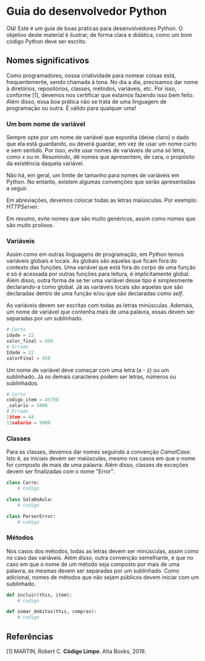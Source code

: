 # Guia do desenvolvedor Python

Olá! Este é um guia de boas práticas para desenvolvedores Python. O objetivo deste material é ilustrar, de forma clara e didática, como um bom código Python deve ser escrito.

## Nomes significativos

Como programadores, nossa criatividade para nomear coisas está, frequentemente, sendo chamada à tona. No dia a dia, precisamos dar nome à diretórios, repositórios, classes, métodos, variáveis, etc. Por isso, conforme [1], devemos nos certificar que estamos fazendo isso bem feito. Além disso, essa boa prática não se trata de uma linguagem de programação ou outra. É válido para qualquer uma!

### Um bom nome de variável

Sempre opte por um nome de variável que exponha (deixe claro) o dado que ela está guardando, ou deverá guardar, em vez de usar um nome curto e sem sentido. Por isso, evite usar nomes de variáveis de uma só letra, como *x* ou *m*. Resumindo, dê nomes que apresentem, de cara, o propósito da existência daquela variável.

Não há, em geral, um limite de tamanho para nomes de variáveis em Python. No entanto, existem algumas convenções que serão apresentadas a seguir.

Em abreviações, devemos colocar todas as letras maiúsculas. Por exemplo: *HTTPServer*.

Em resumo, evite nomes que são muito genéricos, assim como nomes que são muito prolixos.

### Variáveis

Assim como em outras linguagens de programação, em Python temos variáveis globais e locais. As globais são aquelas que ficam fora do contexto das funções. Uma variável que está fora do corpo de uma função e só é acessada por outras funções para leitura, é implicitamente global. Além disso, outra forma de se ter uma variável desse tipo é simplesmente declarando-a como global. Já as variáveis locais são aquelas que são declaradas dentro de uma função e/ou que são declaradas como *self*.

As variáveis devem ser escritas com todas as letras minúsculas. Ademais, um nome de variável que contenha mais de uma palavra, essas devem ser separadas por um sublinhado.
```python
# Certo
idade = 22
valor_final = 450
# Errado
Idade = 22
valorFinal = 450
```

Um nome de variável deve começar com uma letra (a - z) ou um sublinhado. Já os demais caracteres podem ser letras, números ou sublinhados.
```python
# Certo
codigo_item = 45798
_salario = 5000
# Errado
2item = 44
13salario = 5000
```

### Classes

Para as classes, devemos dar nomes seguindo a convenção *CamelCase*. Isto é, as iniciais devem ser maiúsculas, mesmo nos casos em que o nome for composto de mais de uma palavra. Além disso, classes de exceções devem ser finalizadas com o nome "Error".
```python
class Carro:
	# codigo

class SalaDeAula:
	# codigo

class ParserError:
	# codigo
```

### Métodos

Nos casos dos métodos, todas as letras devem ser minúsculas, assim como no caso das variáveis. Além disso, outra convenção semelhante, é que no caso em que o nome de um método seja composto por mais de uma palavra, as mesmas devem ser separadas por um sublinhado. Como adicional, nomes de métodos que não sejam públicos devem iniciar com um sublinhado.
```python
def incluir(this, item):
	# codigo

def somar_debitos(this, compras):
	# codigo
```

## Referências

[1] MARTIN, Robert C. **Código Limpo**. Alta Books, 2019.
